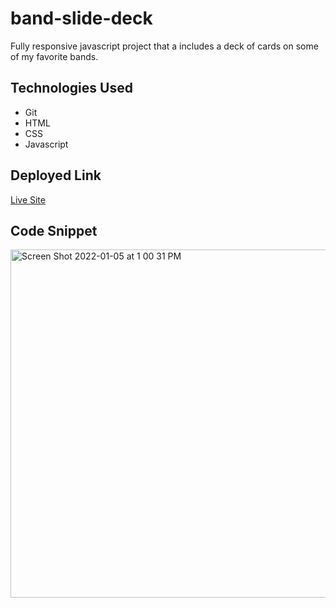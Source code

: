 # band-slide-deck

Fully responsive javascript project that a includes a deck of cards on some of my favorite bands. 

## Technologies Used 

* Git
* HTML
* CSS 
* Javascript 

## Deployed Link 

[Live Site](https://gabrielcrosetti.github.io/band-slide-deck/)

## Code Snippet 

<img width="557" alt="Screen Shot 2022-01-05 at 1 00 31 PM" src="https://user-images.githubusercontent.com/89226867/148273655-97251fc1-4607-4c0f-8ab9-12f44b63fc60.png">



